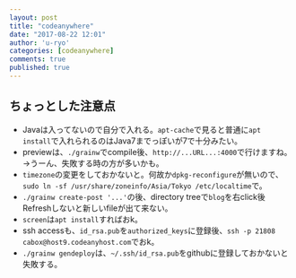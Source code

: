 ```yaml
---
layout: post
title: "codeanywhere"
date: "2017-08-22 12:01"
author: 'u-ryo'
categories: [codeanywhere]
comments: true
published: true
---
```

ちょっとした注意点
---

- Javaは入ってないので自分で入れる。`apt-cache`で見ると普通に`apt install`で入れられるのはJava7までっぽいが7で十分みたい。
- previewは、`./grainw`でcompile後、`http://...URL...:4000`で行けますね。→うーん、失敗する時の方が多いかも。
- `timezone`の変更をしておかないと。何故か`dpkg-reconfigure`が無いので、`sudo ln -sf /usr/share/zoneinfo/Asia/Tokyo /etc/localtime`で。
- `./grainw create-post '...'`の後、directory treeで`blog`を右click後Refreshしないと新しいfileが出て来ない。
- `screen`は`apt install`すればおk。
- ssh accessも、`id_rsa.pub`を`authorized_keys`に登録後、`ssh -p 21808 cabox@host9.codeanyhost.com`でおk。
- `./grainw gendeploy`は、`~/.ssh/id_rsa.pub`をgithubに登録しておかないと失敗する。
